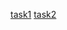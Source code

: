 [task1](https://www.hackerrank.com/contests/sda-hw-11-2021/challenges/shortest-paths-2/problem)
[task2](https://leetcode.com/problems/get-watched-videos-by-your-friends/description/)